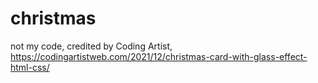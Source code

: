 # christmas
not my code, credited by Coding Artist, https://codingartistweb.com/2021/12/christmas-card-with-glass-effect-html-css/
